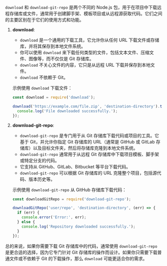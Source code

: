 `download` 和 `download-git-repo` 是两个不同的 Node.js 包，用于在项目中下载远程存储库或文件，通常用于创建脚手架、模板项目或从远程源获取代码。它们之间的主要区别在于它们的使用方式和功能。

1. **download**:

    - `download` 是一个通用的下载工具，它允许你从任何 URL 下载文件或存储库，并将其保存到本地文件系统。
    - 你可以使用 `download` 来下载任何类型的文件，包括文本文件、压缩文件、图像等，而不仅仅是 Git 存储库。
    - `download` 不关心文件的内容，它只是从远程 URL 下载并保存到本地文件。
    - `download` 不依赖于 Git。

   示例使用 `download` 下载文件：

   ```javascript
   const download = require('download');

   download('https://example.com/file.zip', 'destination-directory').then(() => {
     console.log('File downloaded successfully.');
   });
   ```

2. **download-git-repo**:

    - `download-git-repo` 是专门用于从 Git 存储库下载代码或项目的工具。它基于 Git，并允许你指定 Git 存储库的 URL（通常是 GitHub 或 GitLab 存储库）以及目标文件夹，然后将存储库克隆到本地文件系统。
    - `download-git-repo` 通常用于从远程 Git 存储库中下载项目模板、脚手架或特定分支的代码。
    - 它支持从 GitHub、GitLab、Bitbucket 等平台下载代码。
    - `download-git-repo` 可以根据 Git 存储库的 URL 克隆整个项目，包括源代码、版本历史等。

   示例使用 `download-git-repo` 从 GitHub 存储库下载代码：

   ```javascript
   const downloadGitRepo = require('download-git-repo');

   downloadGitRepo('user/repo', 'destination-directory', (err) => {
     if (err) {
       console.error('Error:', err);
     } else {
       console.log('Repository downloaded successfully.');
     }
   });
   ```

总的来说，如果你需要下载 Git 存储库中的代码，通常使用 `download-git-repo` 是更合适的选择，因为它专门针对 Git 存储库的操作而设计。如果你只需要下载普通文件或不依赖于 Git 的下载操作，那么 `download` 可能更适合你的需求。